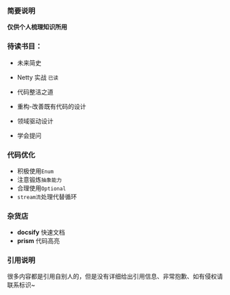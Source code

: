 ### 简要说明

  **仅供个人梳理知识所用**


### 待读书目：
- 未来简史
- Netty 实战 `已读`
- 代码整洁之道
- 重构-改善既有代码的设计
- 领域驱动设计

- 学会提问

### 代码优化
- 积极使用`Enum`
- 注意锻炼`抽象能力`
- 合理使用`Optional`
- `stream流`处理代替循环

### 杂货店
- **docsify** 快速文档
- **prism** 代码高亮

### 引用说明

  很多内容都是引用自别人的，但是没有详细给出引用信息、非常抱歉、如有侵权请联系标识~
